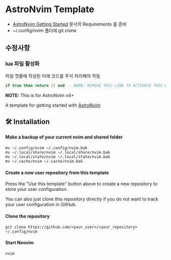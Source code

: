 # AstroNvim Template

- [AstroNvim Getting Started](https://docs.astronvim.com/) 문서의 Requirements 를 준비
- ~/.config/nvim 폴더에 git clone

## 수정사항

### lua 파일 활성화

파일 첫줄에 작성된 아래 코드를 주석 처리해야 작동

```lua
if true then return {} end -- WARN: REMOVE THIS LINE TO ACTIVATE THIS FILE
```

**NOTE:** This is for AstroNvim v4+

A template for getting started with [AstroNvim](https://github.com/AstroNvim/AstroNvim)

## 🛠️ Installation

#### Make a backup of your current nvim and shared folder

```shell
mv ~/.config/nvim ~/.config/nvim.bak
mv ~/.local/share/nvim ~/.local/share/nvim.bak
mv ~/.local/state/nvim ~/.local/state/nvim.bak
mv ~/.cache/nvim ~/.cache/nvim.bak
```

#### Create a new user repository from this template

Press the "Use this template" button above to create a new repository to store your user configuration.

You can also just clone this repository directly if you do not want to track your user configuration in GitHub.

#### Clone the repository

```shell
git clone https://github.com/<your_user>/<your_repository> ~/.config/nvim
```

#### Start Neovim

```shell
nvim
```
